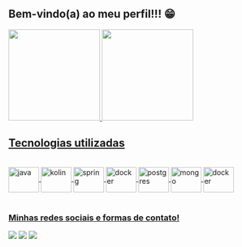 ## Bem-vindo(a) ao meu perfil!!! 😁

 <div>
   <a href="https://github.com/gabbz17">
   <img height="180em" src="https://github-readme-stats.vercel.app/api?username=gabbz17&show_icons=true&theme=tokyonight&include_all_commits=true&count_private=true"/>
   <img height="180em" src="https://github-readme-stats.vercel.app/api/top-langs/?username=gabbz17&layout=compact&langs_count=6&theme=tokyonight"/>
</div>

## Tecnologias utilizadas
<div style="display: inline_block"><br>
  <img align="center" alt="java" height="50" width="60" src="https://cdn.jsdelivr.net/gh/devicons/devicon@latest/icons/java/java-original.svg">
  <img align="center" alt="kolin" height="50" width="60" src="https://cdn.jsdelivr.net/gh/devicons/devicon@latest/icons/kotlin/kotlin-original.svg">
  <img align="center" alt="spring" height="50" width="60" src="https://cdn.jsdelivr.net/gh/devicons/devicon@latest/icons/spring/spring-original-wordmark.svg"/>
  <img align="center" alt="docker" height="50" width="60" src="https://cdn.jsdelivr.net/gh/devicons/devicon@latest/icons/docker/docker-original.svg"/>
  <img align="center" alt="postgres" height="50" width="60" src="https://cdn.jsdelivr.net/gh/devicons/devicon@latest/icons/postgresql/postgresql-plain-wordmark.svg"/>
  <img align="center" alt="mongo" height="50" width="60" src="https://cdn.jsdelivr.net/gh/devicons/devicon@latest/icons/mongodb/mongodb-plain-wordmark.svg"/>
  <img align="center" alt="docker" height="50" width="60" src="https://cdn.jsdelivr.net/gh/devicons/devicon@latest/icons/mysql/mysql-plain-wordmark.svg" />
          
</div>
 
<br>
 
### Minhas redes sociais e formas de contato!
 
<div> 
  <a href="https://www.instagram.com/gabbz_melo?igsh=c2F5bmw4am9ydTE1" target="_blank"><img src="https://img.shields.io/badge/-Instagram-%23E4405F?style=for-the-badge&logo=instagram&logoColor=white" target="_blank"></a>
  <a href = "mailto:coutinho.dev17@gmail.com"><img src="https://img.shields.io/badge/-Gmail-%23333?style=for-the-badge&logo=gmail&logoColor=white" target="_blank"></a>
  <a href="https://www.linkedin.com/in/gabriel-coutinho-8245212b6?utm_source=share&utm_campaign=share_via&utm_content=profile&utm_medium=android_app" target="_blank"><img src="https://img.shields.io/badge/-LinkedIn-%230077B5?style=for-the-badge&logo=linkedin&logoColor=white" target="_blank"></a>
</div>
